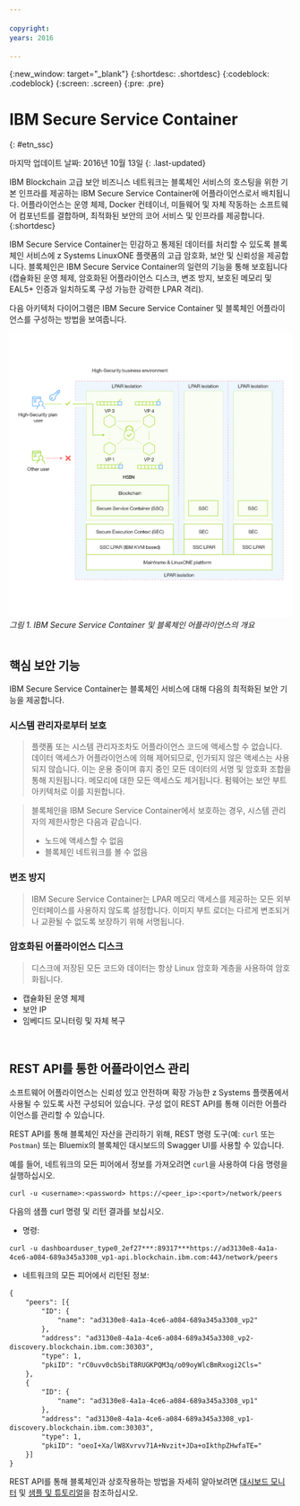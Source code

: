 ```yaml
---

copyright:
years: 2016

---
```


{:new_window: target="_blank"}
{:shortdesc: .shortdesc}
{:codeblock: .codeblock}
{:screen: .screen}
{:pre: .pre}


# IBM Secure Service Container
{: #etn_ssc}

마지막 업데이트 날짜: 2016년 10월 13일
{: .last-updated}

IBM Blockchain 고급 보안 비즈니스 네트워크는 블록체인 서비스의 호스팅을 위한 기본 인프라를 제공하는 IBM Secure Service Container에 어플라이언스로서 배치됩니다. 어플라이언스는 운영 체제, Docker 컨테이너, 미들웨어 및 자체 작동하는 소프트웨어 컴포넌트를 결합하며, 최적화된 보안의 코어 서비스 및 인프라를 제공합니다.
{:shortdesc}

IBM Secure Service Container는 민감하고 통제된 데이터를 처리할 수 있도록 블록체인 서비스에 z Systems LinuxONE 플랫폼의 고급 암호화, 보안 및 신뢰성을 제공합니다. 블록체인은 IBM Secure Service Container의 일련의 기능을 통해 보호됩니다(캡슐화된 운영 체제, 암호화된 어플라이언스 디스크, 변조 방지, 보호된 메모리 및 EAL5+ 인증과 일치하도록 구성 가능한 강력한 LPAR 격리). 

다음 아키텍처 다이어그램은 IBM Secure Service Container 및 블록체인 어플라이언스를 구성하는 방법을 보여줍니다.

![아키텍처 다이어그램](images/Architecture_HSBN_SSC.png "IBM Secure Service Container 및 블록체인 어플라이언스")
*그림 1. IBM Secure Service Container 및 블록체인 어플라이언스의 개요*
<br><br>
## 핵심 보안 기능
IBM Secure Service Container는 블록체인 서비스에 대해 다음의 최적화된 보안 기능을 제공합니다.  

### 시스템 관리자로부터 보호
>플랫폼 또는 시스템 관리자조차도 어플라이언스 코드에 액세스할 수 없습니다. 데이터 액세스가 어플라이언스에 의해 제어되므로, 인가되지 않은 액세스는 사용되지 않습니다. 이는 운용 중이며 휴지 중인 모든 데이터의 서명 및 암호화 조합을 통해 지원됩니다. 메모리에 대한 모든 액세스도 제거됩니다. 펌웨어는 보안 부트 아키텍처로 이를 지원합니다.

>블록체인을 IBM Secure Service Container에서 보호하는 경우, 시스템 관리자의 제한사항은 다음과 같습니다.
>* 노드에 액세스할 수 없음
>* 블록체인 네트워크를 볼 수 없음

### 변조 방지  
>IBM Secure Service Container는 LPAR 메모리 액세스를 제공하는 모든 외부 인터페이스를 사용하지 않도록 설정합니다. 이미지 부트 로더는 다르게 변조되거나 교환될 수 없도록 보장하기 위해 서명됩니다.

### 암호화된 어플라이언스 디스크
>디스크에 저장된 모든 코드와 데이터는 항상 Linux 암호화 계층을 사용하여 암호화됩니다.   
- 캡슐화된 운영 체제
- 보안 IP
- 임베디드 모니터링 및 자체 복구  
<br>

## REST API를 통한 어플라이언스 관리
소프트웨어 어플라이언스는 신뢰성 있고 안전하며 확장 가능한 z Systems 플랫폼에서 사용될 수 있도록 사전 구성되어 있습니다. 구성 없이 REST API를 통해 이러한 어플라이언스를 관리할 수 있습니다. 

REST API를 통해 블록체인 자산을 관리하기 위해, REST 명령 도구(예: `curl` 또는 `Postman`) 또는 Bluemix의 블록체인 대시보드의 Swagger UI를 사용할 수 있습니다. 

예를 들어, 네트워크의 모든 피어에서 정보를 가져오려면 `curl`을 사용하여 다음 명령을 실행하십시오. 
```
curl -u <username>:<password> https://<peer_ip>:<port>/network/peers
```
다음의 샘플 curl 명령 및 리턴 결과를 보십시오.
* 명령:
```
curl -u dashboarduser_type0_2ef27***:89317***https://ad3130e8-4a1a-4ce6-a084-689a345a3308_vp1-api.blockchain.ibm.com:443/network/peers
```
* 네트워크의 모든 피어에서 리턴된 정보:
```
{
	"peers": [{
		"ID": {
			"name": "ad3130e8-4a1a-4ce6-a084-689a345a3308_vp2"
		},
		"address": "ad3130e8-4a1a-4ce6-a084-689a345a3308_vp2-discovery.blockchain.ibm.com:30303",
		"type": 1,
		"pkiID": "rC0uvv0cbSbiT8RUGKPQM3q/o09oyWlcBmRxogi2Cls="
	},
	{
		"ID": {
			"name": "ad3130e8-4a1a-4ce6-a084-689a345a3308_vp1"
		},
		"address": "ad3130e8-4a1a-4ce6-a084-689a345a3308_vp1-discovery.blockchain.ibm.com:30303",
		"type": 1,
		"pkiID": "oeoI+Xa/lW8Xvrvv71A+Nvzit+JDa+oIkthpZHwfaTE="
	}]
}
```
REST API를 통해 블록체인과 상호작용하는 방법을 자세히 알아보려면 [대시보드 모니터](https://new-console.ng.bluemix.net/docs/services/blockchain/ibmblockchainmonitor.html) 및 [샘플 및 튜토리얼](https://new-console.ng.bluemix.net/docs/services/blockchain/ibmblockchain_tutorials.html)을 참조하십시오.
